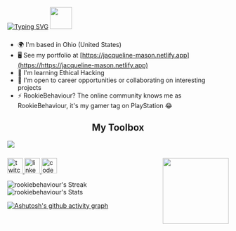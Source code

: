 [![Typing SVG](https://readme-typing-svg.demolab.com?font=Fira+Code&size=24&duration=4000&pause=500&color=FF6E96&vCenter=true&multiline=true&repeat=false&width=535&height=100&lines=Hello%2C+I'm+Jacqueline+%F0%9F%91%8B%F0%9F%8F%BD;Web+Dev+%26+Ethical+Hacking+Enthusiast)](https://git.io/typing-svg)  <img height="50" src="https://user-images.githubusercontent.com/75797321/224236186-aa5c23b6-23ac-404a-9514-ed840c243ed2.png"  />


### 

* 🌍  I'm based in Ohio (United States)
* 🖥️  See my portfolio at [https://jacqueline-mason.netlify.app](https://https://jacqueline-mason.netlify.app)
* 🧠  I'm learning Ethical Hacking
* 🤝  I'm open to career opportunities or collaborating on interesting projects
* ⚡  RookieBehaviour? The online community knows me as RookieBehaviour, it's my gamer tag on PlayStation 😂

###

<h2 align="center">My Toolbox</h2> 
<p align="left">
  <a href="https://skillicons.dev">
    <img src="https://skillicons.dev/icons?i=javascript,html,css,react,next,vue,materialui,tailwind,mongodb,express,nodejs,figma,vscode,bash,linux" /> 
  </a>
</p>

###

###

<img align="right" height="150" src="https://media.giphy.com/media/v1.Y2lkPTc5MGI3NjExYjZjZWU0NGM3MGQ0ZmZiNWI4NTMwODJiYjRiNzAxZTRiMWQyZmRlNCZjdD1n/ZEfAQ1XPrZFb92443G/giphy.gif"  />

<div align="left">
  <a href="https://twitch.tv/rookiebehaviour" target="_blank">
    <img src="https://img.shields.io/static/v1?message=Twitch&logo=twitch&label=&color=9146FF&logoColor=white&labelColor=&style=for-the-badge" height="35" alt="twitch logo"  />
  </a>
  <a href="https://www.linkedin.com/in/jacquelinesd/" target="_blank">
    <img src="https://img.shields.io/static/v1?message=LinkedIn&logo=linkedin&label=&color=0077B5&logoColor=white&labelColor=&style=for-the-badge" height="35" alt="linkedin logo"  />
  </a>
  <a href="https://codepen.io/jjmason" target="_blank">
    <img src="https://img.shields.io/static/v1?message=Codepen&logo=codepen&label=&color=000000&logoColor=white&labelColor=&style=for-the-badge" height="35" alt="codepen logo"  />
  </a>
</div>




![rookiebehaviour's Streak](https://github-readme-streak-stats.herokuapp.com/?user=rookiebehaviour&theme=dracula&hide_border=false) ![rookiebehaviour's Stats](https://github-readme-stats.vercel.app/api?username=rookiebehaviour&theme=dracula&show_icons=true&hide_border=false&count_private=true) 

[![Ashutosh's github activity graph](https://github-readme-activity-graph.cyclic.app/graph?username=rookiebehaviour&bg_color=282a36&color=ffffff&line=60a4bd&point=ff6e96&area=true&hide_border=true)](https://github.com/ashutosh00710/github-readme-activity-graph)


